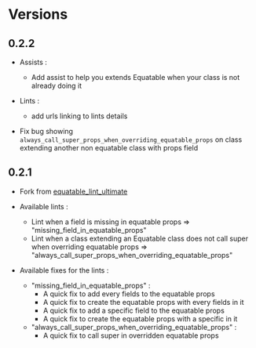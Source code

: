 # Versions

## 0.2.2

- Assists :
    - Add assist to help you extends Equatable when your class is not already doing it
- Lints :
    - add urls linking to lints details

- Fix bug showing `always_call_super_props_when_overriding_equatable_props` on class extending another non equatable class with props field

## 0.2.1

- Fork from [equatable_lint_ultimate](https://pub.dev/packages/equatable_lint_ultimate)

- Available lints :
    - Lint when a field is missing in equatable props => "missing_field_in_equatable_props"
    - Lint when a class extending an Equatable class does not call super when overriding equatable props => "always_call_super_props_when_overriding_equatable_props"

- Available fixes for the lints :
    - "missing_field_in_equatable_props" :
        - A quick fix to add every fields to the equatable props
        - A quick fix to create the equatable props with every fields in it
        - A quick fix to add a specific field to the equatable props
        - A quick fix to create the equatable props with a specific in it
    - "always_call_super_props_when_overriding_equatable_props" :
        - A quick fix to call super in overridden equatable props